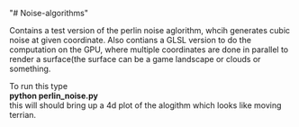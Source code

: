 "# Noise-algorithms" 

Contains a test version of the perlin noise aglorithm, whcih generates cubic noise at given coordinate. 
Also contians a GLSL version to do the computation on the GPU, where multiple coordinates are done in parallel to render a surface(the surface can be a game landscape or clouds or something.
<br>

To run this type<br>
<b>python perlin_noise.py</b><br>
this will should bring up a 4d plot of the alogithm which looks like moving terrian.

